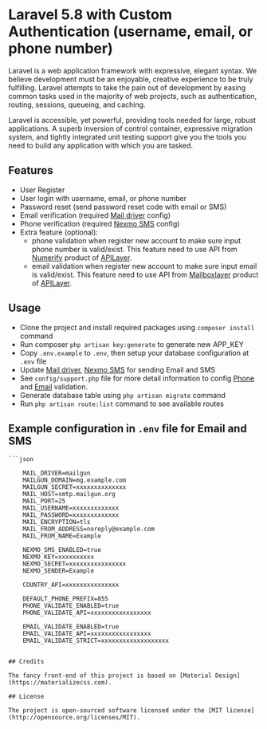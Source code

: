 # Laravel 5.8 with Custom Authentication (username, email, or phone number)

Laravel is a web application framework with expressive, elegant syntax. We believe development must be an enjoyable, creative experience to be truly fulfilling. Laravel attempts to take the pain out of development by easing common tasks used in the majority of web projects, such as authentication, routing, sessions, queueing, and caching.

Laravel is accessible, yet powerful, providing tools needed for large, robust applications. A superb inversion of control container, expressive migration system, and tightly integrated unit testing support give you the tools you need to build any application with which you are tasked.


## Features

- User Register
- User login with username, email, or phone number
- Password reset (send password reset code with email or SMS)
- Email verification (required [Mail driver](https://laravel.com/docs/5.8/mail) config)
- Phone verification (required [Nexmo SMS](https://laravel.com/docs/5.8/notifications#sms-notifications) config)
- Extra feature (optional):
	- phone validation when register new account to make sure input phone number is valid/exist. This feature need to use API from [Numerify](https://numverify.com) product of [APILayer](https://apilayer.com).
	- email validation when register new account to make sure input email is valid/exist. This feature need to use API from [Mailboxlayer](https://mailboxlayer.com) product of [APILayer](https://apilayer.com).

## Usage

- Clone the project and install required packages using `composer install` command
- Run composer `php artisan key:generate` to generate new APP_KEY
- Copy `.env.example` to `.env`, then setup your database configuration at `.env` file
- Update [Mail driver](https://laravel.com/docs/5.8/mail), [Nexmo SMS](https://laravel.com/docs/5.8/notifications#sms-notifications) for sending Email and SMS
- See `config/support.php` file for more detail information to config [Phone](https://numverify.com) and [Email](https://mailboxlayer.com) validation.
- Generate database table using `php artisan migrate` command
- Run `php artisan route:list` command to see available routes

## Example configuration in `.env` file for Email and SMS

	```json

		MAIL_DRIVER=mailgun
		MAILGUN_DOMAIN=mg.example.com
		MAILGUN_SECRET=xxxxxxxxxxxxxx
		MAIL_HOST=smtp.mailgun.org
		MAIL_PORT=25
		MAIL_USERNAME=xxxxxxxxxxxxx
		MAIL_PASSWORD=xxxxxxxxxxxxx
		MAIL_ENCRYPTION=tls
		MAIL_FROM_ADDRESS=noreply@example.com
		MAIL_FROM_NAME=Example

		NEXMO_SMS_ENABLED=true
		NEXMO_KEY=xxxxxxxxxx
		NEXMO_SECRET=xxxxxxxxxxxxxxxx
		NEXMO_SENDER=Example

		COUNTRY_API=xxxxxxxxxxxxxxx

		DEFAULT_PHONE_PREFIX=855
		PHONE_VALIDATE_ENABLED=true
		PHONE_VALIDATE_API=xxxxxxxxxxxxxxxxx

		EMAIL_VALIDATE_ENABLED=true
		EMAIL_VALIDATE_API=xxxxxxxxxxxxxxxxx
		EMAIL_VALIDATE_STRICT=xxxxxxxxxxxxxxxxxxx

  ```

## Credits

The fancy front-end of this project is based on [Material Design](https://materializecss.com).

## License

The project is open-sourced software licensed under the [MIT license](http://opensource.org/licenses/MIT).
